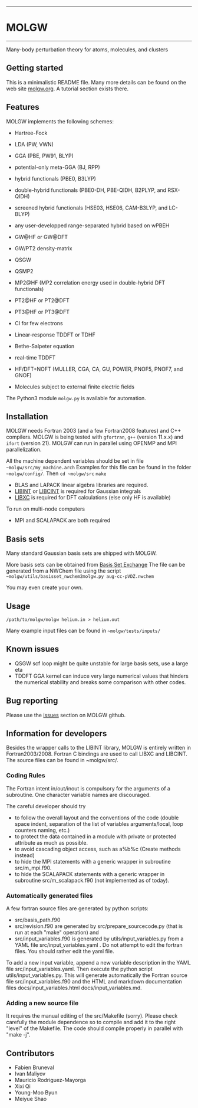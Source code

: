 -----------------------------------------
#                 MOLGW
-----------------------------------------


Many-body perturbation theory for atoms, molecules, and clusters


## Getting started

This is a minimalistic README file.
Many more details can be found on the web site [molgw.org](http://www.molgw.org/).
A tutorial section exists there.


## Features

MOLGW implements the following schemes:
- Hartree-Fock
- LDA (PW, VWN)
- GGA (PBE, PW91, BLYP)
- potential-only meta-GGA (BJ, RPP)
- hybrid functionals (PBE0, B3LYP)
- double-hybrid functionals (PBE0-DH, PBE-QIDH, B2PLYP, and RSX-QIDH)
- screened hybrid functionals (HSE03, HSE06, CAM-B3LYP, and LC-BLYP)
- any user-developped range-separated hybrid based on wPBEH

- GW@HF or GW@DFT
- GW/PT2 density-matrix
- QSGW
- QSMP2
- MP2@HF (MP2 correlation energy used in double-hybrid DFT functionals)
- PT2@HF or PT2@DFT
- PT3@HF or PT3@DFT
- CI for few electrons 
- Linear-response TDDFT or TDHF
- Bethe-Salpeter equation
- real-time TDDFT
- HF/DFT+NOFT (MULLER, CGA, CA, GU, POWER, PNOF5, PNOF7, and GNOF)
- Molecules subject to external finite electric fields

The Python3 module `molgw.py` is available for automation.

## Installation

MOLGW needs Fortran 2003 (and a few Fortran2008 features) and C++ compilers.
MOLGW is being tested with `gfortran`, `g++` (version 11.x.x) and `ifort` (version 21).
MOLGW can run in parallel using OPENMP and MPI parallelization.

All the machine dependent variables should be set in file `~molgw/src/my_machine.arch`
Examples for this file can be found in the folder `~molgw/config/`.
Then
`cd ~molgw/src`
`make`

- BLAS and LAPACK linear algebra libraries are required.
- [LIBINT](https://github.com/evaleev/libint/releases) or [LIBCINT](https://github.com/sunqm/libcint/releases) is required for Gaussian integrals
- [LIBXC](https://www.tddft.org/programs/libxc/download/) is required for DFT calculations (else only HF is available)

To run on multi-node computers
- MPI and SCALAPACK are both required


## Basis sets

Many standard Gaussian basis sets are shipped with MOLGW.

More basis sets can be obtained from [Basis Set Exchange](https://bse.pnl.gov/bse/portal)
The file can be generated from a NWChem file using the script
`~molgw/utils/basisset_nwchem2molgw.py aug-cc-pVDZ.nwchem`

You may even create your own.


## Usage

`/path/to/molgw/molgw helium.in > helium.out`

Many example input files can be found in `~molgw/tests/inputs/`


## Known issues

- QSGW scf loop might be quite unstable for large basis sets, use a large eta
- TDDFT GGA kernel can induce very large numerical values that hinders the numerical stability and breaks some comparison with other codes.


## Bug reporting

Please use the [issues](https://github.com/bruneval/molgw/issues) section on MOLGW github.


## Information for developers

Besides the wrapper calls to the LIBINT library, MOLGW is entirely written in Fortran2003/2008.
Fortran C bindings are used to call LIBXC and LIBCINT.
The source files can be found in ~molgw/src/.

### Coding Rules 

The Fortran intent in/out/inout is compulsory for the arguments of a subroutine.
One character variable names are discouraged.

The careful developer should try
- to follow the overall layout and the conventions of the code (double space indent, separation of the list of variables arguments/local, loop counters naming, etc.)
- to protect the data contained in a module with private or protected attribute as much as possible.
- to avoid cascading object access, such as a%b%c (Create methods instead)
- to hide the MPI statements with a generic wrapper in subroutine src/m_mpi.f90.
- to hide the SCALAPACK statements with a generic wrapper in subroutine src/m_scalapack.f90 (not implemented as of today).

### Automatically generated files

A few fortran source files are generated by python scripts:
- src/basis_path.f90
- src/revision.f90 
are generated by src/prepare_sourcecode.py (that is run at each "make" operation)
and
- src/input_variables.f90
is generated by utils/input_variables.py from a YAML file src/input_variables.yaml .
Do not attempt to edit the fortran files. You should rather edit the yaml file.

To add a new input variable, append a new variable description in the YAML file src/input_variables.yaml.
Then execute the python script utils/input_variables.py.
This will generate automatically the Fortran source file src/input_variables.f90
and the HTML and markdown documentation files docs/input_variables.html docs/input_variables.md.

### Adding a new source file

It requires the manual editing of the src/Makefile (sorry).
Please check carefully the module dependence so to compile and add it to the right "level" of the Makefile.
The code should compile properly in parallel with "make -j".


## Contributors

- Fabien Bruneval
- Ivan Maliyov
- Mauricio Rodriguez-Mayorga 
- Xixi Qi
- Young-Moo Byun
- Meiyue Shao
